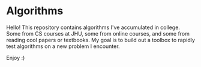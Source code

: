 # Algorithms

Hello! This repository contains algorithms I've accumulated in college. Some from CS courses at JHU, some from online courses, and some from reading cool papers or textbooks. My goal is to build out a toolbox to rapidly test algorithms on a new problem I encounter. 

Enjoy :)
